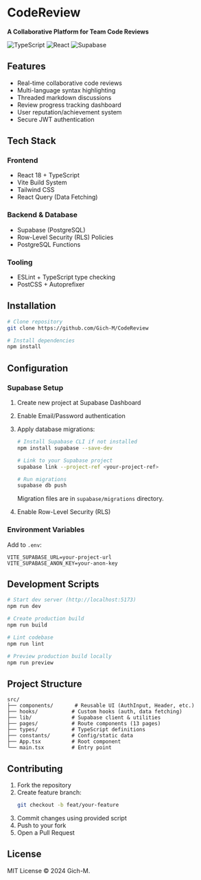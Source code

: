 # CodeReview
**A Collaborative Platform for Team Code Reviews**

![TypeScript](https://img.shields.io/badge/TypeScript-3178C6?logo=typescript&logoColor=white)
![React](https://img.shields.io/badge/React-20232A?logo=react&logoColor=61DAFB)
![Supabase](https://img.shields.io/badge/Supabase-3ECF8E?logo=supabase&logoColor=white)

## Features
- Real-time collaborative code reviews
- Multi-language syntax highlighting
- Threaded markdown discussions
- Review progress tracking dashboard
- User reputation/achievement system
- Secure JWT authentication

## Tech Stack
### Frontend
- React 18 + TypeScript
- Vite Build System
- Tailwind CSS
- React Query (Data Fetching)

### Backend & Database
- Supabase (PostgreSQL)
- Row-Level Security (RLS) Policies
- PostgreSQL Functions

### Tooling
- ESLint + TypeScript type checking
- PostCSS + Autoprefixer

## Installation
```bash
# Clone repository
git clone https://github.com/Gich-M/CodeReview

# Install dependencies
npm install
```

## Configuration
### Supabase Setup
1. Create new project at Supabase Dashboard
2. Enable Email/Password authentication
3. Apply database migrations:
    ```bash
    # Install Supabase CLI if not installed
    npm install supabase --save-dev

    # Link to your Supabase project
    supabase link --project-ref <your-project-ref>

    # Run migrations
    supabase db push
    ```

    Migration files are in `supabase/migrations` directory.
4. Enable Row-Level Security (RLS)

### Environment Variables
Add to `.env`:
```
VITE_SUPABASE_URL=your-project-url
VITE_SUPABASE_ANON_KEY=your-anon-key
```

## Development Scripts
```bash
# Start dev server (http://localhost:5173)
npm run dev

# Create production build
npm run build

# Lint codebase
npm run lint

# Preview production build locally
npm run preview
```

## Project Structure
```
src/
├── components/       # Reusable UI (AuthInput, Header, etc.)
├── hooks/           # Custom hooks (auth, data fetching)
├── lib/             # Supabase client & utilities
├── pages/           # Route components (13 pages)
├── types/           # TypeScript definitions
├── constants/       # Config/static data
├── App.tsx          # Root component
└── main.tsx         # Entry point
```

## Contributing
1. Fork the repository
2. Create feature branch:
    ```bash
    git checkout -b feat/your-feature
    ```
3. Commit changes using provided script
4. Push to your fork
5. Open a Pull Request

## License
MIT License © 2024 Gich-M.
